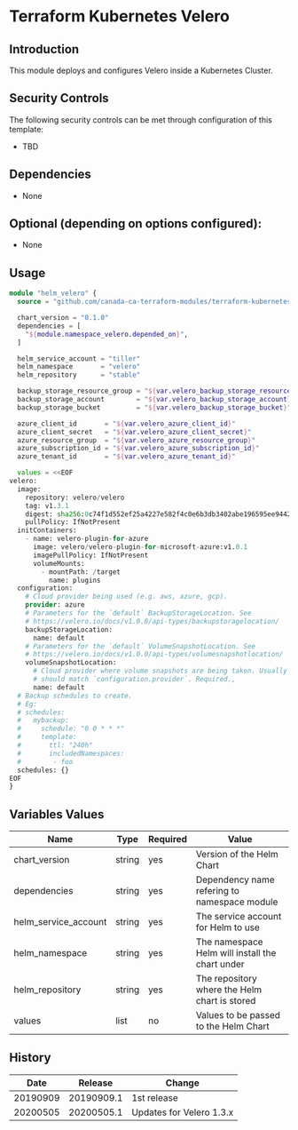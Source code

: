 # Terraform Kubernetes Velero

## Introduction

This module deploys and configures Velero inside a Kubernetes Cluster.

## Security Controls

The following security controls can be met through configuration of this template:

* TBD

## Dependencies

* None

## Optional (depending on options configured):

* None

## Usage

```terraform
module "helm_velero" {
  source = "github.com/canada-ca-terraform-modules/terraform-kubernetes-velero?ref=20200505.1"

  chart_version = "0.1.0"
  dependencies = [
    "${module.namespace_velero.depended_on}",
  ]

  helm_service_account = "tiller"
  helm_namespace       = "velero"
  helm_repository      = "stable"

  backup_storage_resource_group = "${var.velero_backup_storage_resource_group}"
  backup_storage_account        = "${var.velero_backup_storage_account}"
  backup_storage_bucket         = "${var.velero_backup_storage_bucket}"

  azure_client_id       = "${var.velero_azure_client_id}"
  azure_client_secret   = "${var.velero_azure_client_secret}"
  azure_resource_group  = "${var.velero_azure_resource_group}"
  azure_subscription_id = "${var.velero_azure_subscription_id}"
  azure_tenant_id       = "${var.velero_azure_tenant_id}"

  values = <<EOF
velero:
  image:
    repository: velero/velero
    tag: v1.3.1
    digest: sha256:0c74f1d552ef25a4227e582f4c0e6b3db3402abe196595ee9442ceeb43b99696
    pullPolicy: IfNotPresent
  initContainers:
    - name: velero-plugin-for-azure
      image: velero/velero-plugin-for-microsoft-azure:v1.0.1
      imagePullPolicy: IfNotPresent
      volumeMounts:
        - mountPath: /target
          name: plugins
  configuration:
    # Cloud provider being used (e.g. aws, azure, gcp).
    provider: azure
    # Parameters for the `default` BackupStorageLocation. See
    # https://velero.io/docs/v1.0.0/api-types/backupstoragelocation/
    backupStorageLocation:
      name: default
    # Parameters for the `default` VolumeSnapshotLocation. See
    # https://velero.io/docs/v1.0.0/api-types/volumesnapshotlocation/
    volumeSnapshotLocation:
      # Cloud provider where volume snapshots are being taken. Usually
      # should match `configuration.provider`. Required.,
      name: default
  # Backup schedules to create.
  # Eg:
  # schedules:
  #   mybackup:
  #     schedule: "0 0 * * *"
  #     template:
  #       ttl: "240h"
  #       includedNamespaces:
  #        - foo
  schedules: {}
EOF
}
```

## Variables Values

| Name                 | Type   | Required | Value                                           |
|----------------------|--------|----------|-------------------------------------------------|
| chart_version        | string | yes      | Version of the Helm Chart                       |
| dependencies         | string | yes      | Dependency name refering to namespace module    |
| helm_service_account | string | yes      | The service account for Helm to use             |
| helm_namespace       | string | yes      | The namespace Helm will install the chart under |
| helm_repository      | string | yes      | The repository where the Helm chart is stored   |
| values               | list   | no       | Values to be passed to the Helm Chart           |

## History

| Date     | Release    | Change                   |
|----------|------------|--------------------------|
| 20190909 | 20190909.1 | 1st release              |
| 20200505 | 20200505.1 | Updates for Velero 1.3.x |
